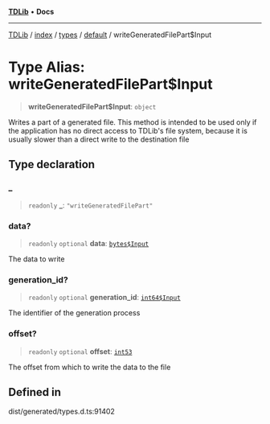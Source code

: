[**TDLib**](../../../../../../README.md) • **Docs**

***

[TDLib](../../../../../../modules.md) / [index](../../../../../README.md) / [types](../../../README.md) / [default](../README.md) / writeGeneratedFilePart$Input

# Type Alias: writeGeneratedFilePart$Input

> **writeGeneratedFilePart$Input**: `object`

Writes a part of a generated file. This method is intended to be used only if the application has no direct access to TDLib's file system, because it is usually slower than a direct write to the destination file

## Type declaration

### \_

> `readonly` **\_**: `"writeGeneratedFilePart"`

### data?

> `readonly` `optional` **data**: [`bytes$Input`](bytes$Input.md)

The data to write

### generation\_id?

> `readonly` `optional` **generation\_id**: [`int64$Input`](int64$Input.md)

The identifier of the generation process

### offset?

> `readonly` `optional` **offset**: [`int53`](int53.md)

The offset from which to write the data to the file

## Defined in

dist/generated/types.d.ts:91402
